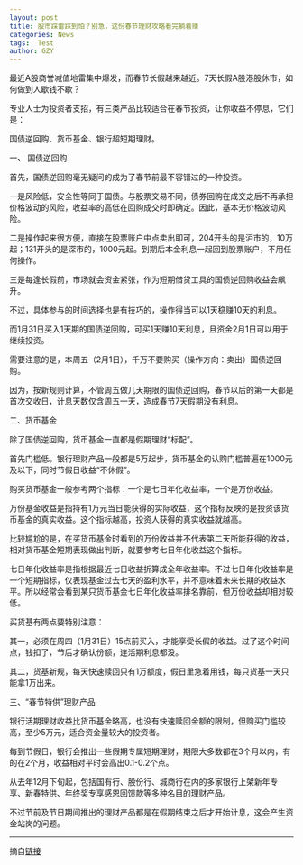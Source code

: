 ```yaml
---
layout: post
title: 股市踩雷踩到怕？别急，这份春节理财攻略看完躺着赚
categories: News
tags:  Test
author: GZY
---
```


最近A股商誉减值地雷集中爆发，而春节长假越来越近。7天长假A股港股休市，如何做到人歇钱不歇？

专业人士为投资者支招，有三类产品比较适合在春节投资，让你收益不停息，它们是：

国债逆回购、货币基金、银行超短期理财。

一、 国债逆回购

首先，国债逆回购毫无疑问的成为了春节前最不容错过的一种投资。

一是风险低，安全性等同于国债。与股票交易不同，债券回购在成交之后不再承担价格波动的风险，收益率的高低在回购成交时即确定。因此，基本无价格波动风险。

二是操作起来很方便，直接在股票账户中点卖出即可，204开头的是沪市的，10万起；131开头的是深市的，1000元起。到期后本金利息一起回到股票账户，不用任何操作。

三是每逢长假前，市场就会资金紧张，作为短期借贷工具的国债逆回购收益会飙升。

不过，具体参与的时间选择也是有技巧的，操作得当可以1天稳赚10天的利息。

而1月31日买入1天期的国债逆回购，可买1天赚10天利息，且资金2月1日可以用于继续投资。

需要注意的是，本周五（2月1日），千万不要购买（操作方向：卖出）国债逆回购。

因为，按新规则计算，不管周五做几天期限的国债逆回购，春节以后的第一天都是首次交收日，计息天数仅含周五一天，造成春节7天假期没有利息。

二、货币基金

除了国债逆回购，货币基金一直都是假期理财“标配”。

首先门槛低。银行理财产品一般都是5万起步，货币基金的认购门槛普遍在1000元及以下，同时节假日收益“不休假”。

购买货币基金一般参考两个指标：一个是七日年化收益率，一个是万份收益。

万份基金收益是指持有1万元当日能获得的实际收益，这个指标反映的是投资该货币基金的真实收益。这个指标越高，投资人获得的真实收益就越高。

比较尴尬的是，在买货币基金时看到的万份收益并不代表第二天所能获得的收益，相对货币基金短期表现做出判断，就要参考七日年化收益这个指标。

七日年化收益率是指根据最近七日收益折算成全年收益率。不过七日年化收益率是一个短期指标，仅表现基金过去七天的盈利水平，并不意味着未来长期的收益水平。所以经常会看到某只货币基金七日年化收益率排名靠前，但万份收益却相对较低。

买货基有两点要特别注意：

其一，必须在周四（1月31日）15点前买入，才能享受长假的收益。过了这个时间点，钱扣了，节后才确认份额，连活期利息都没。

其二，货基新规，每天快速赎回只有1万额度，假日里急着用钱，每只货基一天只能拿1万出来。

三、“春节特供”理财产品

银行活期理财收益比货币基金略高，也没有快速赎回金额的限制，但购买门槛较高，至少5万元，适合资金量较大的投资者。

每到节假日，银行会推出一些假期专属短期理财，期限大多数都在3个月以内，有的在2个月，收益相对平时会高出0.1-0.2个点。

从去年12月下旬起，包括国有行、股份行、城商行在内的多家银行上架新年专享、新春特供、年终奖专享感恩回馈款等多种名目的理财产品。

不过节前及节日期间推出的理财产品都是在假期结束之后才开始计息，这会产生资金站岗的问题。

*****

摘自[链接](http://new.qq.com/omn/20190131/20190131A052X5.html)